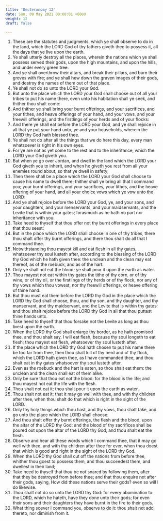 ```yaml
---
title: 'Deuteronomy 12'
date: Sun, 09 May 2021 00:00:01 +0000
weight: 12
draft: false
  
---
```


1. These are the statutes and judgments, which ye shall observe to do in the land, which the LORD God of thy fathers giveth thee to possess it, all the days that ye live upon the earth.
2. Ye shall utterly destroy all the places, wherein the nations which ye shall possess served their gods, upon the high mountains, and upon the hills, and under every green tree:
3. And ye shall overthrow their altars, and break their pillars, and burn their groves with fire; and ye shall hew down the graven images of their gods, and destroy the names of them out of that place.
4. Ye shall not do so unto the LORD your God.
5. But unto the place which the LORD your God shall choose out of all your tribes to put his name there, even unto his habitation shall ye seek, and thither thou shalt come:
6. And thither ye shall bring your burnt offerings, and your sacrifices, and your tithes, and heave offerings of your hand, and your vows, and your freewill offerings, and the firstlings of your herds and of your flocks:
7. And there ye shall eat before the LORD your God, and ye shall rejoice in all that ye put your hand unto, ye and your households, wherein the LORD thy God hath blessed thee.
8. Ye shall not do after all the things that we do here this day, every man whatsoever is right in his own eyes.
9. For ye are not as yet come to the rest and to the inheritance, which the LORD your God giveth you.
10. But when ye go over Jordan, and dwell in the land which the LORD your God giveth you to inherit, and when he giveth you rest from all your enemies round about, so that ye dwell in safety;
11. Then there shall be a place which the LORD your God shall choose to cause his name to dwell there; thither shall ye bring all that I command you; your burnt offerings, and your sacrifices, your tithes, and the heave offering of your hand, and all your choice vows which ye vow unto the LORD:
12. And ye shall rejoice before the LORD your God, ye, and your sons, and your daughters, and your menservants, and your maidservants, and the Levite that is within your gates; forasmuch as he hath no part nor inheritance with you.
13. Take heed to thyself that thou offer not thy burnt offerings in every place that thou seest:
14. But in the place which the LORD shall choose in one of thy tribes, there thou shalt offer thy burnt offerings, and there thou shalt do all that I command thee.
15. Notwithstanding thou mayest kill and eat flesh in all thy gates, whatsoever thy soul lusteth after, according to the blessing of the LORD thy God which he hath given thee: the unclean and the clean may eat thereof, as of the roebuck, and as of the hart.
16. Only ye shall not eat the blood; ye shall pour it upon the earth as water.
17. Thou mayest not eat within thy gates the tithe of thy corn, or of thy wine, or of thy oil, or the firstlings of thy herds or of thy flock, nor any of thy vows which thou vowest, nor thy freewill offerings, or heave offering of thine hand:
18. But thou must eat them before the LORD thy God in the place which the LORD thy God shall choose, thou, and thy son, and thy daughter, and thy manservant, and thy maidservant, and the Levite that is within thy gates: and thou shalt rejoice before the LORD thy God in all that thou puttest thine hands unto.
19. Take heed to thyself that thou forsake not the Levite as long as thou livest upon the earth.
20. When the LORD thy God shall enlarge thy border, as he hath promised thee, and thou shalt say, I will eat flesh, because thy soul longeth to eat flesh; thou mayest eat flesh, whatsoever thy soul lusteth after.
21. If the place which the LORD thy God hath chosen to put his name there be too far from thee, then thou shalt kill of thy herd and of thy flock, which the LORD hath given thee, as I have commanded thee, and thou shalt eat in thy gates whatsoever thy soul lusteth after.
22. Even as the roebuck and the hart is eaten, so thou shalt eat them: the unclean and the clean shall eat of them alike.
23. Only be sure that thou eat not the blood: for the blood is the life; and thou mayest not eat the life with the flesh.
24. Thou shalt not eat it; thou shalt pour it upon the earth as water.
25. Thou shalt not eat it; that it may go well with thee, and with thy children after thee, when thou shalt do that which is right in the sight of the LORD.
26. Only thy holy things which thou hast, and thy vows, thou shalt take, and go unto the place which the LORD shall choose:
27. And thou shalt offer thy burnt offerings, the flesh and the blood, upon the altar of the LORD thy God: and the blood of thy sacrifices shall be poured out upon the altar of the LORD thy God, and thou shalt eat the flesh.
28. Observe and hear all these words which I command thee, that it may go well with thee, and with thy children after thee for ever, when thou doest that which is good and right in the sight of the LORD thy God.
29. When the LORD thy God shall cut off the nations from before thee, whither thou goest to possess them, and thou succeedest them, and dwellest in their land;
30. Take heed to thyself that thou be not snared by following them, after that they be destroyed from before thee; and that thou enquire not after their gods, saying, How did these nations serve their gods? even so will I do likewise.
31. Thou shalt not do so unto the LORD thy God: for every abomination to the LORD, which he hateth, have they done unto their gods; for even their sons and their daughters they have burnt in the fire to their gods.
32. What thing soever I command you, observe to do it: thou shalt not add thereto, nor diminish from it.
